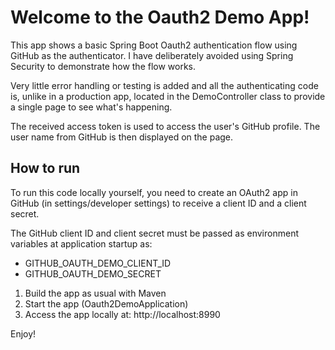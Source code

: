 # Welcome to the Oauth2 Demo App!

This app shows a basic Spring Boot Oauth2 authentication flow using GitHub as the authenticator. 
I have deliberately avoided using Spring Security to demonstrate how the flow works.

Very little error handling or testing is added and all the authenticating code is, unlike in a production app, 
located in the DemoController class to provide a single page to see what's happening.

The received access token is used to access the user's GitHub profile. The user name from GitHub is then displayed 
on the page.

## How to run
To run this code locally yourself, you need to create an OAuth2 app in GitHub (in settings/developer settings) 
to receive a client ID and a client secret.

The GitHub client ID and client secret must be passed as environment variables at application startup as:
 - GITHUB_OAUTH_DEMO_CLIENT_ID
 - GITHUB_OAUTH_DEMO_SECRET

1) Build the app as usual with Maven
2) Start the app (Oauth2DemoApplication)
3) Access the app locally at: http://localhost:8990

Enjoy!